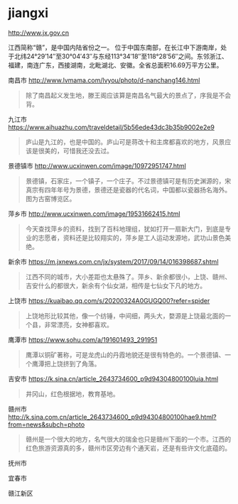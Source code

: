 # jiangxi

http://www.jx.gov.cn 

江西简称“赣”，是中国内陆省份之一。 位于中国东南部，在长江中下游南岸，处于北纬24°29′14″至30°04′43″与东经113°34′18″至118°28′56″之间。东邻浙江、福建，南连广东，西接湖南，北毗湖北、安徽。全省总面积16.69万平方公里。

南昌市 http://www.lvmama.com/lvyou/photo/d-nanchang146.html

> 除了南昌起义发生地，滕王阁应该算是南昌名气最大的景点了，序我是不会背。

九江市 https://www.aihuazhu.com/traveldetail/5b56ede43dc3b35b9002e2e9

> 庐山是九江的，也是中国的。庐山可是蒋改十和主席都喜欢的地方，风景应该是很美的，可惜我还没去过。

景德镇市 http://www.ucxinwen.com/image/10972951747.html

> 景德镇，石家庄，一个镇子，一个庄子。不过景德镇可是有历史渊源的，宋真宗有四年年号为景德，景德还是瓷器的代名词，中国都以瓷器扬名海外。图为古窑博览区。

萍乡市 http://www.ucxinwen.com/image/19531662415.html

> 今天查找萍乡的资料，找到了百科地理组，犹如打开一扇新大门，到底是专业的志愿者，资料还是比较翔实的，萍乡是工人运动发源地，武功山景色美绝。

新余市 https://m.jxnews.com.cn/jx/system/2017/09/14/016398687.shtml

> 江西不同的城市，大小差距也太悬殊了。萍乡、新余都很小，上饶、赣州、吉安什么的都很大，新余有个仙女湖，相传是七仙女下凡的地方。

上饶市 https://kuaibao.qq.com/s/20200324A0GUGQ00?refer=spider

> 上饶地形比较其他，像一个纺锤，中间细，两头大，婺源是上饶最北面的一个县，非常漂亮，女神都喜欢。

鹰潭市 https://www.sohu.com/a/191601493_291951

> 鹰潭以铜矿著称，可是龙虎山的丹霞地貌还是很有特色的。一个景德镇、一个鹰潭把上饶挤到了角落。

吉安市 https://k.sina.cn/article_2643734600_p9d94304800100luia.html

> 井冈山，红色根据地，教育基地。

赣州市 http://k.sina.com.cn/article_2643734600_p9d94304800100hae9.html?from=news&subch=photo

> 赣州是一个很大的地方，名气很大的瑞金也只是赣州下面的一个市。江西的红色旅游资源真的多，赣州市区旁边有个通天岩，还是有些许文化底蕴的。

抚州市

宜春市

赣江新区